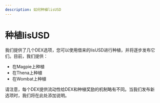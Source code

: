 ```yaml
---
description: 如何种植lisUSD
---
```


# 种植lisUSD

我们提供了几个DEX选项，您可以使用借来的lisUSD进行种植，并将逐步发布它们。目前，我们提供：

* 在Magpie上种植
* 在Thena上种植
* 在Wombat上种植

请注意，每个DEX提供流动性给DEX和种植奖励的机制略有不同。当我们发布新选项时，我们将在此处添加说明。